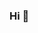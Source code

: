 ### Hi  👋


<!--
### WORK EXPERIENCES

### EDUCATION

* Xi'an Jiaotong Liverpool University, 2020.09~

### ACHIEVEMENTS

### PROJECTS

### EXTRACURRICULAR ACTIVITIES

### OTHER EXPERIENCES

* Baekjoon AC Rating : 

- 🔭 I’m currently working on ...
- 🌱 I’m currently learning Javascript, Typescript and React
- 👯 I’m looking to collaborate on ...
- 🤔 I’m looking for help with ...
- 💬 Ask me about ...
- 📫 How to reach me: ...
- 😄 Pronouns: ...
- ⚡ Fun fact: ...
-->

